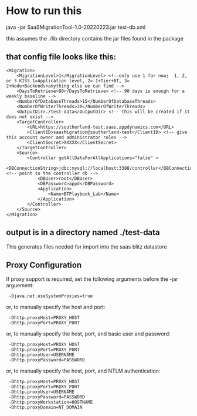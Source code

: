 # How to run this

java -jar SaaSMigrationTool-1.0-20220223.jar test-db.xml

this assumes the ./lib directory contains the jar files found in the package

## that config file looks like this:

    <Migration>
        <MigrationLevel>1</MigrationLevel> <!--only use 1 for now;  1, 2, or 3 KISS 1=Application level, 2= 1+Tier+BT, 3= 2+Node+Backends+anything else we can find -->
        <DaysToRetrieve>90</DaysToRetrieve> <!-- 90 days is enough for a weekly baseline -->
        <NumberOfDatabaseThreads>15</NumberOfDatabaseThreads>
        <NumberOfWriterThreads>30</NumberOfWriterThreads>
        <OutputDir>./test-data</OutputDir> <!-- this will be created if it does not exist -->
        <TargetController>
            <URL>https://southerland-test.saas.appdynamics.com</URL>
            <ClientID>saasMigration@southerland-test</ClientID> <!-- give this account owner and administrator roles -->
            <ClientSecret>XXXXX</ClientSecret>
        </TargetController>
        <Source>
            <Controller getAllDataForAllApplications="false" >
                <DBConnectionString>jdbc:mysql://localhost:3388/controller</DBConnectionString> <!-- point to the controller db -->
                <DBUser>root</DBUser>
                <DBPassword>appd</DBPassword>
                <Application>
                    <Name>BTPlaybook_Lab</Name>
                </Application>
            </Controller>
        </Source>
    </Migration>

## output is in a directory named ./test-data

This generates files needed for import into the saas blitz datastore

## Proxy Configuration

If proxy support is required, set the following arguments before the -jar arguement:

     -Djava.net.useSystemProxies=true

or, to manually specify the host and port:

     -Dhttp.proxyHost=PROXY_HOST
     -Dhttp.proxyPort=PROXY_PORT

or, to manually specify the host, port, and basic user and password:

     -Dhttp.proxyHost=PROXY_HOST
     -Dhttp.proxyPort=PROXY_PORT
     -Dhttp.proxyUser=USERNAME
     -Dhttp.proxyPassword=PASSWORD

or, to manually specify the host, port, and NTLM authentication:

     -Dhttp.proxyHost=PROXY_HOST
     -Dhttp.proxyPort=PROXY_PORT
     -Dhttp.proxyUser=USERNAME
     -Dhttp.proxyPassword=PASSWORD
     -Dhttp.proxyWorkstation=HOSTNAME
     -Dhttp.proxyDomain=NT_DOMAIN
